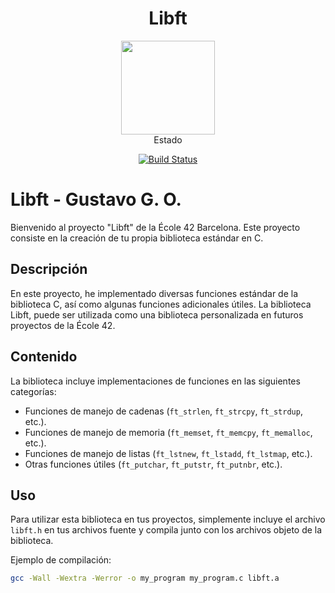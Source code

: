<div align="center">
    <h1>Libft</h1>
    <img src="https://raw.githubusercontent.com/yowcloud/yowcloud-my-utils/main/badge_libft_500px.png" style="width: 150px; height: 150px;">
<div>Estado</div>

[![Build Status](https://img.shields.io/static/v1?label=Build%20Status&message=100%20success&color=success)](https://github.com/yowcloud/Libft)
</div>

# Libft - Gustavo G. O.

Bienvenido al proyecto "Libft" de la École 42 Barcelona. Este proyecto consiste en la creación de tu propia biblioteca estándar en C.

## Descripción

En este proyecto, he implementado diversas funciones estándar de la biblioteca C, así como algunas funciones adicionales útiles. La biblioteca Libft, puede ser utilizada como una biblioteca personalizada en futuros proyectos de la École 42.

## Contenido

La biblioteca incluye implementaciones de funciones en las siguientes categorías:

- Funciones de manejo de cadenas (`ft_strlen`, `ft_strcpy`, `ft_strdup`, etc.).
- Funciones de manejo de memoria (`ft_memset`, `ft_memcpy`, `ft_memalloc`, etc.).
- Funciones de manejo de listas (`ft_lstnew`, `ft_lstadd`, `ft_lstmap`, etc.).
- Otras funciones útiles (`ft_putchar`, `ft_putstr`, `ft_putnbr`, etc.).

## Uso

Para utilizar esta biblioteca en tus proyectos, simplemente incluye el archivo `libft.h` en tus archivos fuente y compila junto con los archivos objeto de la biblioteca.

Ejemplo de compilación:

```bash
gcc -Wall -Wextra -Werror -o my_program my_program.c libft.a
```
